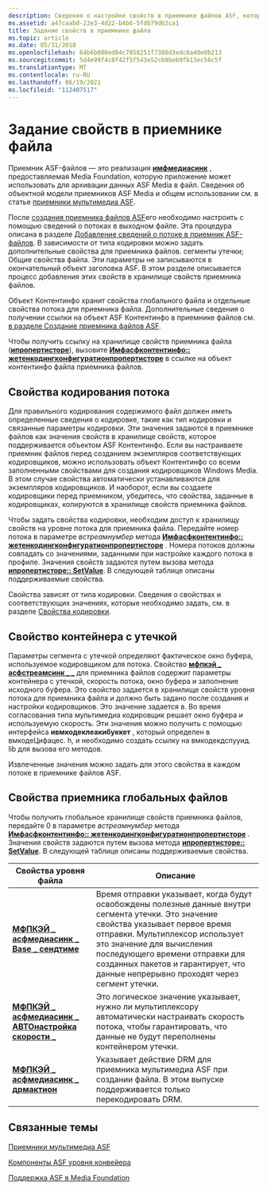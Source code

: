 ```yaml
---
description: Сведения о настройке свойств в приемнике файлов ASF, которые приложение может использовать для архивации данных ASF Media в файл.
ms.assetid: a47caabd-23e3-4d22-b4b6-5fdb79d62ca1
title: Задание свойств в приемнике файла
ms.topic: article
ms.date: 05/31/2018
ms.openlocfilehash: 64b6b000ed04c7858251f7388d3edc6a40e0b213
ms.sourcegitcommit: 5d4e99f4c8f42f5f543e52cb9beb9fb13ec56c5f
ms.translationtype: MT
ms.contentlocale: ru-RU
ms.lasthandoff: 06/19/2021
ms.locfileid: "112407517"
---
```

# <a name="setting-properties-in-the-file-sink"></a>Задание свойств в приемнике файла

Приемник ASF-файлов — это реализация [**имфмедиасинк**](/windows/desktop/api/mfidl/nn-mfidl-imfmediasink) , предоставляемая Media Foundation, которую приложение может использовать для архивации данных ASF Media в файл. Сведения об объектной модели приемников ASF Media и общем использовании см. в статье [приемники мультимедиа ASF](asf-media-sinks.md).

После [создания приемника файлов ASF](creating-the-asf-file-sink.md)его необходимо настроить с помощью сведений о потоках в выходном файле. Эта процедура описана в разделе [Добавление сведений о потоке в приемник ASF-файлов](adding-stream-information-to-the-asf-file-sink.md). В зависимости от типа кодировки можно задать дополнительные свойства для приемника файлов. сегменты утечки; Общие свойства файла. Эти параметры не записываются в окончательный объект заголовка ASF. В этом разделе описывается процесс добавления этих свойств в хранилище свойств приемника файлов.

Объект Контентинфо хранит свойства глобального файла и отдельные свойства потока для приемника файла. Дополнительные сведения о получении ссылки на объект ASF Контентинфо в приемнике файлов см. [в разделе Создание приемника файлов ASF](creating-the-asf-file-sink.md).

Чтобы получить ссылку на хранилище свойств приемника файла ([**ипропертисторе**](/windows/win32/api/propsys/nn-propsys-ipropertystore)), вызовите [**Имфасфконтентинфо:: жетенкодингконфигуратионпропертисторе**](/windows/desktop/api/wmcontainer/nf-wmcontainer-imfasfcontentinfo-getencodingconfigurationpropertystore) в ссылке на объект контентинфо файла приемника файлов.

## <a name="stream-encoding-properties"></a>Свойства кодирования потока

Для правильного кодирования содержимого файл должен иметь определенные сведения о кодировке, такие как тип кодировки и связанные параметры кодировки. Эти значения задаются в приемнике файлов как значения свойств в хранилище свойств, которое поддерживается объектом ASF Контентинфо. Если вы настраиваете приемник файлов перед созданием экземпляров соответствующих кодировщиков, можно использовать объект Контентинфо со всеми заполненными свойствами для создания кодировщиков Windows Media. В этом случае свойства автоматически устанавливаются для экземпляров кодировщиков. И наоборот, если вы создаете кодировщики перед приемником, убедитесь, что свойства, заданные в кодировщиках, копируются в хранилище свойств приемника файлов.

Чтобы задать свойства кодировки, необходим доступ к хранилищу свойств на уровне потока для приемника файла. Передайте номер потока в параметре *встреамнумбер* метода [**Имфасфконтентинфо:: жетенкодингконфигуратионпропертисторе**](/windows/desktop/api/wmcontainer/nf-wmcontainer-imfasfcontentinfo-getencodingconfigurationpropertystore) . Номера потоков должны совпадать со значениями, заданными при настройке каждого потока в профиле. Значения свойств задаются путем вызова метода [**ипропертисторе:: SetValue**](/windows/win32/api/propsys/nn-propsys-ipropertystore). В следующей таблице описаны поддерживаемые свойства.

Свойства зависят от типа кодировки. Сведения о свойствах и соответствующих значениях, которые необходимо задать, см. в разделе [Свойства кодировки](configuring-the-encoder.md).

## <a name="leaky-bucket-property"></a>Свойство контейнера с утечкой

Параметры сегмента с утечкой определяют фактическое окно буфера, используемое кодировщиком для потока. Свойство [**мфпкэй \_ асфстреамсинк \_ \_**](mfpkey-asfstreamsink-corrected-leakybucket-property.md) для приемника файлов содержит параметры контейнера с утечкой, скорость потока, окно буфера и заполнение исходного буфера. Это свойство задается в хранилище свойств уровня потока для приемника файла и должно быть задано после создания и настройки кодировщиков. Это значение задается в. Во время согласования типа мультимедиа кодировщик решает окно буфера и используемую скорость. Эти значения можно получить с помощью интерфейса **ивмкодеклеакибуккет** , который определен в вмкодеЦифацес. h, и необходимо создать ссылку на вмкодекдспууид. lib для вызова его методов.

Извлеченные значения можно задать для этого свойства в каждом потоке в приемнике файлов ASF.

## <a name="global-file-sink-properties"></a>Свойства приемника глобальных файлов

Чтобы получить глобальное хранилище свойств приемника файлов, передайте 0 в параметре *встреамнумбер* метода [**Имфасфконтентинфо:: жетенкодингконфигуратионпропертисторе**](/windows/desktop/api/wmcontainer/nf-wmcontainer-imfasfcontentinfo-getencodingconfigurationpropertystore) . Значения свойств задаются путем вызова метода [**ипропертисторе:: SetValue**](/windows/win32/api/propsys/nn-propsys-ipropertystore). В следующей таблице описаны поддерживаемые свойства.

| Свойства уровня файла                                                                                | Описание                                                                                                                                                                                                                                                                                           |
|------------------------------------------------------------------------------------------------------|-------------------------------------------------------------------------------------------------------------------------------------------------------------------------------------------------------------------------------------------------------------------------------------------------------|
| [**МФПКЭЙ \_ асфмедиасинк \_ Base \_ сендтиме**](mfpkey-asfmediasink-base-sendtime-property.md)           | Время отправки указывает, когда будут освобождены полезные данные внутри сегмента утечки. Это значение свойства указывает первое время отправки. Мультиплексор использует это значение для вычисления последующего времени отправки для созданных пакетов и гарантирует, что данные непрерывно проходят через сегмент утечки. |
| [**МФПКЭЙ \_ асфмедиасинк \_ АВТОнастройка скорости \_**](mfpkey-asfmediasink-autoadjust-bitrate-property.md) | Это логическое значение указывает, нужно ли мультиплексору автоматически настраивать скорость потока, чтобы гарантировать, что данные не будут переполнены контейнером утечки.                                                                                                                                                  |
| [**МФПКЭЙ \_ асфмедиасинк \_ дрмактион**](mfpkey-asfmediasink-drmaction-property.md)                    | Указывает действие DRM для приемника мультимедиа ASF при создании файла. В этом выпуске поддерживается только перекодировать DRM.                                                                                                                                                                                   |



 

## <a name="related-topics"></a>Связанные темы

<dl> <dt>

[Приемники мультимедиа ASF](asf-media-sinks.md)
</dt> <dt>

[Компоненты ASF уровня конвейера](pipeline-layer-asf-components.md)
</dt> <dt>

[Поддержка ASF в Media Foundation](asf-support-in-media-foundation.md)
</dt> </dl>

 

 
